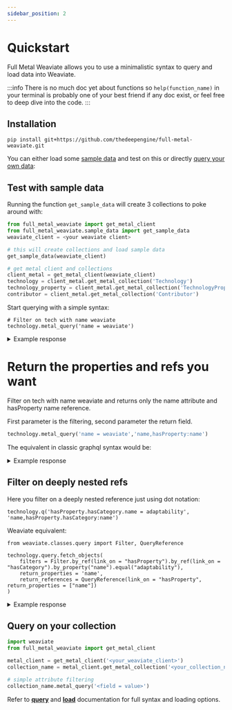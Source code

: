 ```yaml
---
sidebar_position: 2
---
```


# Quickstart

Full Metal Weaviate allows you to use a minimalistic syntax to query and load data into Weaviate.

:::info
There is no much doc yet about functions so `help(function_name)` in your terminal is probably one of your best friend if any doc exist, or feel free to deep dive into the code.
:::

## Installation

```
pip install git+https://github.com/thedeepengine/full-metal-weaviate.git
```

You can either load some [sample data](#test-with-sample-data) and test on this or directly [query your own data](#query-on-your-collection):

## Test with sample data

Running the function `get_sample_data` will create 3 collections to poke around with:


```python
from full_metal_weaviate import get_metal_client
from full_metal_weaviate.sample_data import get_sample_data
weaviate_client = <your weaviate client>

# this will create collections and load sample data
get_sample_data(weaviate_client)

# get metal client and collections
client_metal = get_metal_client(weaviate_client)
technology = client_metal.get_metal_collection('Technology')
technology_property = client_metal.get_metal_collection('TechnologyProperty')
contributor = client_metal.get_metal_collection('Contributor')
```

Start querying with a simple syntax:

```
# Filter on tech with name weaviate
technology.metal_query('name = weaviate')
```

<details>
  <summary>Example response</summary>
```json
[{'uuid': '050fd8f7-86ae-43fb-8cb6-139bd2bcfbf8',
  'properties': {'description': None,
   'nb_stars': None,
   'github': None,
   'release_date': None,
   'number_field': None,
   'name': 'weaviate'},
  'vector': {}}]
```
</details>

# Return the properties and refs you want 

Filter on tech with name weaviate and returns only the name attribute and hasProperty name reference.

First parameter is the filtering, second parameter the return field.

```python
technology.metal_query('name = weaviate','name,hasProperty:name')
```

The equivalent in classic graphql syntax would be:

<details>
  <summary>Example response</summary>
```json
[{'uuid': '050fd8f7-86ae-43fb-8cb6-139bd2bcfbf8',
  'properties': {'name': 'weaviate'},
  'references': {'hasProperty': [{'uuid': 'c34945d3-af30-43b8-a59a-7235e60bbb62',
     'properties': {'name': 'HNSW'},
     'vector': {}},
    {'uuid': 'f3d42422-c481-41d3-b044-211fe6ec6338',
     'properties': {'name': 'Dynamic Index'},
     'vector': {}},
    {'uuid': '945cedd8-e997-4815-978a-b7a180f17ccb',
     'properties': {'name': 'PQ'},
     'vector': {}},
    {'uuid': '92530bc7-00df-41b2-9ec2-db93469ff4c6',
     'properties': {'name': 'Flat Index'},
     'vector': {}}]},
  'vector': {}}]
```
</details>

## Filter on deeply nested refs

Here you filter on a deeply nested reference just using dot notation:

```
technology.q('hasProperty.hasCategory.name = adaptability', 'name,hasProperty.hasCategory:name')
```

Weaviate equivalent:

```
from weaviate.classes.query import Filter, QueryReference

technology.query.fetch_objects(
    filters = Filter.by_ref(link_on = "hasProperty").by_ref(link_on = "hasCategory").by_property("name").equal("adaptability"),
    return_properties = 'name',
    return_references = QueryReference(link_on = "hasProperty", return_properties = ["name"])
)
```

<details>
  <summary>Example response</summary>
```json
[{'uuid': '48cc9240-437d-436f-be3d-2b8ed6942eff',
  'properties': {'name': 'weaviate'},
  'references': {'hasProperty': [{'uuid': '35b3600b-19fc-4f27-8994-03c719b8fd0d',
     'properties': {},
     'references': {'hasCategory': [{'uuid': 'ac6d2e08-314c-4ac6-b4ce-436390fa41ba',
        'properties': {'name': 'performance'},
        'vector': {}}]},
     'vector': {}},
    {'uuid': '6625a75f-d84f-43c6-bbe8-d19b527f055f',
     'properties': {},
     'references': {'hasCategory': [{'uuid': 'd567e774-4dd1-4bd0-90f3-e199c088d761',
        'properties': {'name': 'adaptability'},
        'vector': {}}]},
     'vector': {}},
    {'uuid': '019fa50a-38fa-4352-a6c1-a0671fcc2709',
     'properties': {},
     'references': {'hasCategory': [{'uuid': 'e9351eaf-5e75-4cb3-94ba-1f2f012c030d',
        'properties': {'name': 'efficiency'},
        'vector': {}}]},
     'vector': {}},
    {'uuid': 'fe4f8e34-0b08-4c57-b22d-fdfd0cceabb3',
     'properties': {},
     'references': {'hasCategory': [{'uuid': 'a5bd962e-6a70-4188-9929-1e57c5cb4c5e',
        'properties': {'name': 'accuracy'},
        'vector': {}}]},
     'vector': {}}]},
  'vector': {}}]
```
</details>


## Query on your collection

```python
import weaviate
from full_metal_weaviate import get_metal_client

metal_client = get_metal_client('<your_weaviate_client>')
collection_name = metal_client.get_metal_collection('<your_collection_name>')

# simple attribute filtering
collection_name.metal_query('<field = value>')
```

Refer to **[query](query_data.md)** and **[load](load_data.md)** documentation for full syntax and loading options.

